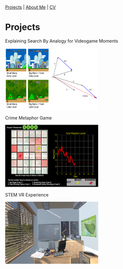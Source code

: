 [Projects](index.html) | [About Me](bio.html) | [CV](CV.html) 

# Projects

<div class="gallery">
  
  <div class="desc">
  
  Explaining Search By Analogy for Videogame Moments
  
  </div>
  
  <a href="Analogy_Explainer.html">
    <img src="Analogy.png" alt="Search by Analogy" width="300" height="200">
  
  </a>

</div>

<div class="gallery">
  
  <div class="desc">
  
  Crime Metaphor Game
  
  </div>
  
  <a href="CMG.html">
    <img src="crimegame.png" alt="Crime Metaphor Game" width="300" height="200">
  </a>

</div>

<div class="gallery">
  
  <div class="desc">
  
  STEM VR Experience
  
  </div>
  
  <a href="STEM_VR.html">
    <img src="STEM_VR.png" alt="STEM VR" width="300" height="200">
  </a>
 
</div>


